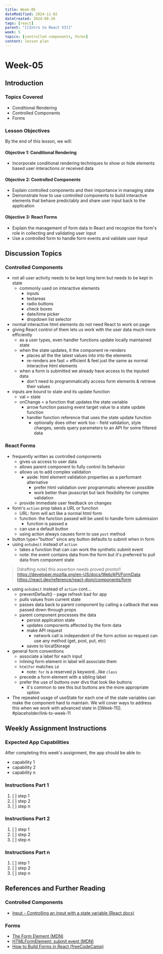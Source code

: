 ```yaml
---
title: Week-05
dateModified: 2024-11-02
dateCreated: 2024-08-20
tags: [react]
parent: "[[Intro to React V3]]"
week: 5
topics: [controlled components, forms]
content: lesson plan
---
```


# Week-05

## Introduction

### Topics Covered

- Conditional Rendering
- Controlled Components
- Forms

### Lesson Objectives

By the end of this lesson, we will:

#### Objective 1: Conditional Rendering

- Incorporate conditional rendering techniques to show or hide elements based user interactions or received data

#### Objective 2: Controlled Components

- Explain controlled components and their importance in managing state
- Demonstrate how to use controlled components to build interactive elements that behave predictably and share user input back to the application

#### Objective 3: React Forms

- Explain the management of form data in React and recognize the form's role in collecting and validating user input
- Use a controlled form to handle form events and validate user input

## Discussion Topics

### Controlled Components

- not all user activity needs to be kept long term but needs to be kept in state
	- commonly used on interactive elements
		- inputs
		- textareas
		- radio buttons
		- check boxes
		- date/time picker
		- dropdown list selector
- normal interactive html elements do not need React to work on page
- giving React control of them lets us work with the user data much more efficiently
	- as a user types, even handler functions update locally maintained state
	- when the state updates, it the component re-renders
		- places all the the latest values into into the elements
		- re-renders are fast + efficient & feel just the same as normal interactive html elements
	- when a form is submitted we already have access to the inputed data
		- don't need to programmatically access form elements & retrieve their values
- inputs are bound to state and its update function
	- val = state
	- onChange = a function that updates the state variable
		- arrow function passing event target value to a state update function
		- handler function reference that uses the state update function
			- optionally does other work too - field validation, style changes, sends query parameters to an API for some filtered data

### React Forms

- frequently written as controlled components
	- gives us access to user data
	- allows parent component to fully control its behavior
	- allows us to add complex validation
		- aside: html element validation properties as a performant alternative
			- prefer html validation over programmatic wherever possible
			- work better than javascript but lack flexibility for complex validation
	- provide immediate user feedback on changes
- form's `action` prop takes a URL or function
	- URL: form will act like a normal html form
	- function: the function passed will be used to handle form submission
		- function is passed a
	- can use a default button
	- using action always causes form to use `post` method
- button type="button" since any button defaults to submit when in form
- using `onSubmit` instead of `action`
	- takes a function that can can work the synthetic submit event
	- note: the event contains data from the form but it's preferred to pull data from component state

> [!drafting note]
> this assertion needs proved pronto!!
> https://developer.mozilla.org/en-US/docs/Web/API/FormData
> https://react.dev/reference/react-dom/components/form

- using `onSubmit` instead of `action` cont…
	- preventDefault() - page refresh bad for app
	- pulls values from current state
	- passes data back to parent component by calling a callback that was passed down through props
	- parent component processes the data
		- persist application state
		- updates components affected by the form data
		- make API request
			- network call is independent of the form action so request can use any method (get, post, put, etc)
		- saves to localStorage
- general form conventions
	- associate a label for each input
	- inlining form element in label will associate them
	- `htmlFor` matches `id`
		- note: `for` is a reserved js keyword…like `class`
	- precede a form element with a sibling label
	- prefer the use of buttons over divs that look like buttons
		- it's common to see this but buttons are the more appropriate option
- The repeated usage of useState for each one of the state variables can make the component hard to maintain. We will cover ways to address this when we work with advanced state in [[Week-11]]. #placeholder/link-to-week-11

## Weekly Assignment Instructions

### Expected App Capabilities

After completing this week's assignment, the app should be able to:

- capability 1
- capability 2
- capability n

### Instructions Part 1

 1. [ ] step 1
 2. [ ] step 2
 3. [ ] step n

### Instructions Part 2

 1. [ ] step 1
 2. [ ] step 2
 3. [ ] step n

### Instructions Part n

 1. [ ] step 1
 2. [ ] step 2
 3. [ ] step n

## References and Further Reading

### Controlled Components

- [Input - Controlling an input with a state variable (React docs)](https://react.dev/reference/react-dom/components/input#controlling-an-input-with-a-state-variable)

### Forms

- [The Form Element (MDN)](https://developer.mozilla.org/en-US/docs/Web/HTML/Element/form)
- [HTMLFormElement: submit event (MDN)](https://developer.mozilla.org/en-US/docs/Web/API/HTMLFormElement/submit_event)
- [How to Build Forms in React (freeCodeCamp)](https://www.freecodecamp.org/news/how-to-build-forms-in-react/)
